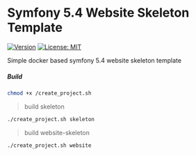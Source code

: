 # Symfony 5.4 Website Skeleton Template

[![Version](https://img.shields.io/badge/Version-2.0.0-blue)](https://github.com/hulkthedev/cryptotracker)
[![License: MIT](https://img.shields.io/badge/License-MIT-green.svg)](https://opensource.org/licenses/MIT)

Simple docker based symfony 5.4 website skeleton template

##### Build

```bash
chmod +x /create_project.sh
```

> build skeleton
```bash
./create_project.sh skeleton
```

> build website-skeleton
```bash
./create_project.sh website
```
